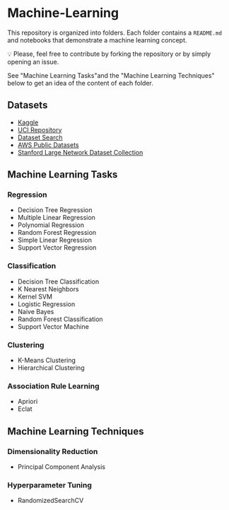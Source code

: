 # Machine-Learning

This repository is organized into folders. Each folder contains a `README.md` and notebooks that demonstrate a machine learning concept.

💡 Please, feel free to contribute by forking the repository or by simply opening an issue.

See "Machine Learning Tasks"and the "Machine Learning Techniques" below to get an idea of the content of each folder. 

## Datasets
* [Kaggle](https://www.kaggle.com/)
* [UCI Repository](https://archive.ics.uci.edu/ml/index.php)
* [Dataset Search](https://datasetsearch.research.google.com/)
* [AWS Public Datasets](https://aws.amazon.com/opendata)
* [Stanford Large Network Dataset Collection](https://snap.stanford.edu/data/)


## Machine Learning Tasks

### Regression
* Decision Tree Regression
* Multiple Linear Regression
* Polynomial Regression
* Random Forest Regression
* Simple Linear Regression
* Support Vector Regression

### Classification
* Decision Tree Classification
* K Nearest Neighbors
* Kernel SVM
* Logistic Regression
* Naive Bayes
* Random Forest Classification
* Support Vector Machine

### Clustering
* K-Means Clustering
* Hierarchical Clustering

### Association Rule Learning
* Apriori
* Eclat

## Machine Learning Techniques

### Dimensionality Reduction
* Principal Component Analysis

### Hyperparameter Tuning
* RandomizedSearchCV
